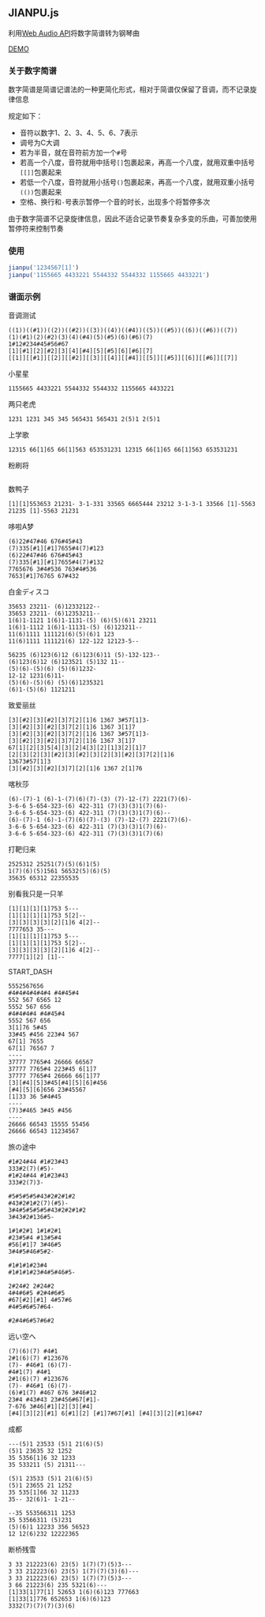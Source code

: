 ## JIANPU.js

利用[Web Audio API](https://developer.mozilla.org/zh-CN/docs/Web/API/Web_Audio_API)将数字简谱转为钢琴曲

[DEMO](http://journey-ad.github.io/jianpu/)

### 关于数字简谱

数字简谱是简谱记谱法的一种更简化形式，相对于简谱仅保留了音调，而不记录旋律信息

规定如下：

- 音符以数字1、2、3、4、5、6、7表示
- 调号为C大调
- 若为半音，就在音符前方加一个`#`号
- 若高一个八度，音符就用中括号`[]`包裹起来，再高一个八度，就用双重中括号`[[]]`包裹起来
- 若低一个八度，音符就用小括号`()`包裹起来，再高一个八度，就用双重小括号`(())`包裹起来
- 空格、换行和`-`号表示暂停一个音的时长，出现多个将暂停多次

由于数字简谱不记录旋律信息，因此不适合记录节奏复杂多变的乐曲，可善加使用暂停符来控制节奏

### 使用

```javascript
jianpu('1234567[1]')
jianpu('1155665 4433221 5544332 5544332 1155665 4433221')
```

### 谱面示例

音调测试
```
((1))((#1))((2))((#2))((3))((4))((#4))((5))((#5))((6))((#6))((7))
(1)(#1)(2)(#2)(3)(4)(#4)(5)(#5)(6)(#6)(7)
1#12#234#45#56#67
[1][#1][2][#2][3][4][#4][5][#5][6][#6][7]
[[1]][[#1]][[2]][[#2]][[3]][[4]][[#4]][[5]][[#5]][[6]][[#6]][[7]]
```

小星星
```
1155665 4433221 5544332 5544332 1155665 4433221
```

两只老虎
```
1231 1231 345 345 565431 565431 2(5)1 2(5)1
```

上学歌
```
12315 66[1]65 66[1]563 653531231 12315 66[1]65 66[1]563 653531231
```

粉刷将
```5353531 24325 5353531 24321 2244325 24325 5353531 24321
```

数鸭子
```
[1][1]553653 21231- 3-1-331 33565 6665444 23212 3-1-3-1 33566 [1]-5563 21235 [1]-5563 21231
```

哆啦A梦
```
(6)22#47#46 676#45#43
(7)335[#1][#1]7655#4(7)#123
(6)22#47#46 676#45#43
(7)335[#1][#1]7655#4(7)#132
7765676 3#4#536 763#4#536
7653[#1]76765 67#432
```

白金ディスコ
```
35653 23211- (6)12332122--
35653 23211- (6)12353211--
1(6)1-1121 1(6)1-1131-(5) (6)(5)(6)1 23211
1(6)1-1112 1(6)1-11131-(5) (6)123211--
11(6)1111 111121(6)(5)(6)1 123
11(6)1111 111121(6) 122-122 12123-5--

56235 (6)123(6)12 (6)123(6)11 (5)-132-123--
(6)123(6)12 (6)123521 (5)132 11--
(5)(6)-(5)(6) (5)(6)1232-
12-12 1231(6)11-
(5)(6)-(5)(6) (5)(6)1235321
(6)1-(5)(6) 1121211
```

致爱丽丝
```
[3][#2][3][#2][3]7[2][1]6 1367 3#57[1]3-
[3][#2][3][#2][3]7[2][1]6 1367 3[1]7
[3][#2][3][#2][3]7[2][1]6 1367 3#57[1]3-
[3][#2][3][#2][3]7[2][1]6 1367 3[1]7
67[1][2][3]5[4][3][2]4[3][2][1]3[2][1]7
[2][3][2][3][#2][3][#2][3][2][3][#2][3]7[2][1]6
13673#57[1]3
[3][#2][3][#2][3]7][2][1]6 1367 2[1]76
```

喀秋莎
```
(6)-(7)-1 (6)-1-(7)(6)(7)-(3) (7)-12-(7) 2221(7)(6)-
3-6-6 5-654-323-(6) 422-311 (7)(3)(3)1(7)(6)-
3-6-6 5-654-323-(6) 422-311 (7)(3)(3)1(7)(6)--
(6)-(7)-1 (6)-1-(7)(6)(7)-(3) (7)-12-(7) 2221(7)(6)-
3-6-6 5-654-323-(6) 422-311 (7)(3)(3)1(7)(6)-
3-6-6 5-654-323-(6) 422-311 (7)(3)(3)1(7)(6)
```

打靶归来
```
2525312 25251(7)(5)(6)1(5)
1(7)(6)(5)1561 56532(5)(6)(5)
35635 65312 22355535
```

别看我只是一只羊
```
[1][1][1][1]753 5---
[1][1][1][1]753 5[2]--
[3][3][3][3][2][1]6 4[2]--
7777653 35---
[1][1][1][1]753 5---
[1][1][1][1]753 5[2]--
[3][3][3][3][2][1]6 4[2]--
7777[1][2] [1]--
```

START_DASH
```
5552567656
#4#4#4#4#4#4 #4#45#4
552 567 6565 12
5552 567 656
#4#4#4#4 #4#45#4
5552 567 656
3[1]76 5#45
33#45 #456 223#4 567
67[1] 7655
67[1] 76567 7
----
37777 7765#4 26666 66567
37777 7765#4 223#45 6[1]7
37777 7765#4 26666 66[1]77
[3][#4][5]3#45[#4][5][6]#456
[#4][5][6]656 23#45567
[1]33 36 5#4#45
----
(7)3#465 3#45 #456
----
26666 66543 15555 55456
26666 66543 11234567
```

旅の途中
```
#1#24#44 #1#23#43
333#2(7)(#5)-
#1#24#44 #1#23#43
333#2(7)3-

#5#5#5#5#43#2#2#1#2
#43#2#1#2(7)(#5)-
3#4#5#5#5#5#43#2#2#1#2
3#43#2#136#5-

1#1#2#1 1#1#2#1
#23#5#4 #13#5#4
#56[#1]7 3#46#5
3#4#5#46#5#2-

#1#1#1#23#4
#1#1#1#23#4#5#46#5-

2#24#2 2#24#2
4#4#6#5 #2#4#6#5
#67[#2][#1] 4#57#6
#4#5#6#57#64-

#2#4#6#57#6#2
```

远い空へ
```
(7)(6)(7) #4#1 
2#1(6)(7) #123676 
(7)- #46#1 (6)(7)-
#4#1(7) #4#1 
2#1(6)(7) #123676 
(7)- #46#1 (6)(7)-
(6)#1(7) #467 676 3#46#12 
23#4 #43#43 23#456#67[#1]-
7-676 3#46[#1][2][3][#4] 
[#4][3][2][#1] 6[#1][2] [#1]7#67[#1] [#4][3][2][#1]6#47
```

成都
```
---(5)1 23533 (5)1 21(6)(5)
(5)1 23635 32 1252
35 5356[1]6 32 1233
35 533211 (5) 21311---

(5)1 23533 (5)1 21(6)(5)
(5)1 23655 21 1252
35 535[1]66 32 11233
35-- 32(6)1- 1-21--

--35 553566311 1253
35 53566311 (5)231
(5)(6)1 12233 356 56523
12 12(6)232 12222365
```

断桥残雪
```
3 33 212223(6) 23(5) 1(7)(7)(5)3---
3 33 212223(6) 23(5) 1(7)(7)(3)(6)---
3 33 212223(6) 23(5) 1(7)(7)(5)3---
3 66 21223(6) 235 5321(6)---
[1]33[1]77[1] 52653 1(6)(6)123 777663
[1]33[1]776 652653 1(6)(6)123
3332(7)(7)(7)(3)(6)
```